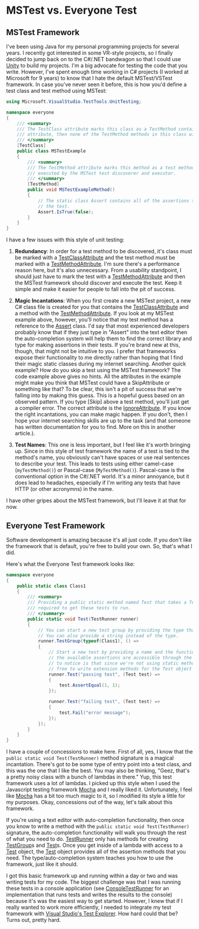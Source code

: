 # MSTest vs. Everyone Test

## MSTest Framework

I've been using Java for my personal programming projects for several years. I recently got interested in some VR-style projects, so I finally decided to jump back on to the C#/.NET bandwagon so that I could use [Unity](https://unity.com/) to build my projects. I'm a big advocate for testing the code that you write. However, I've spent enough time working in C# projects (I worked at Microsoft for 9 years) to know that I hate the default MSTest/VSTest framework. In case you've never seen it before, this is how you'd define a test class and test method using MSTest:

```c#
using Microsoft.VisualStudio.TestTools.UnitTesting;

namespace everyone
{
    /// <summary>
    /// The TestClass attribute marks this class as a TestMethod container. If you don't have this
    /// attribute, then none of the TestMethod methods in this class will be discovered.
    /// </summary>
    [TestClass]
    public class MSTestExample
    {
        /// <summary>
        /// The TestMethod attribute marks this method as a test method that will be discovered and
        /// executed by the MSTest test discoverer and executor.
        /// </summary>
        [TestMethod]
        public void MSTestExampleMethod()
        {
            // The static class Assert contains all of the assertions that can be performed during
            // the test.
            Assert.IsTrue(false);
        }
    }
}
```

I have a few issues with this style of unit testing:

1. **Redundancy**: In order for a test method to be discovered, it's class must be marked with a [TestClassAttribute](https://learn.microsoft.com/en-us/dotnet/api/microsoft.visualstudio.testtools.unittesting.testclassattribute) and the test method must be marked with a [TestMethodAttribute](https://learn.microsoft.com/en-us/dotnet/api/microsoft.visualstudio.testtools.unittesting.testmethodattribute). I'm sure there's a performance reason here, but it's also unnecessary. From a usability standpoint, I should just have to mark the test with a [TestMethodAttribute](https://learn.microsoft.com/en-us/dotnet/api/microsoft.visualstudio.testtools.unittesting.testmethodattribute) and then the MSTest framework should discover and execute the test. Keep it simple and make it easier for people to fall into the pit of success.

2. **Magic Incantations**: When you first create a new MSTest project, a new C# class file is created for you that contains the [TestClassAttribute](https://learn.microsoft.com/en-us/dotnet/api/microsoft.visualstudio.testtools.unittesting.testclassattribute) and a method with the [TestMethodAttribute](https://learn.microsoft.com/en-us/dotnet/api/microsoft.visualstudio.testtools.unittesting.testmethodattribute). If you look at my MSTest example above, however, you'll notice that my test method has a reference to the [Assert](https://learn.microsoft.com/en-us/dotnet/api/microsoft.visualstudio.testtools.unittesting.assert) class. I'd say that most experienced developers probably know that if they just type in "Assert" into the text editor then the auto-completion system will help them to find the correct library and type for making assertions in their tests. If you're brand new at this, though, that might not be intuitive to you. I prefer that frameworks expose their functionality to me directly rather than hoping that I find their magic static classes during my internet searching. Another quick example? How do you skip a test using the MSTest framework? The code example above gives no hints. All the attributes in the example might make you think that MSTest could have a SkipAttribute or something like that? To be clear, this isn't a pit of success that we're falling into by making this guess. This is a hopeful guess based on an observed pattern. If you type [Skip] above a test method, you'll just get a compiler error. The correct attribute is the [IgnoreAttribute](https://learn.microsoft.com/en-us/dotnet/api/microsoft.visualstudio.testtools.unittesting.ignoreattribute). If you know the right incantations, you can make magic happen. If you don't, then I hope your internet searching skills are up to the task (and that someone has written documentation for you to find. More on this in another article.).
3. **Test Names**: This one is less important, but I feel like it's worth bringing up. Since in this style of test framework the name of a test is tied to the method's name, you obviously can't have spaces or use real sentences to describe your test. This leads to tests using either camel-case (`myTestMethod()`) or Pascal-case (`MyTestMethod()`). Pascal-case is the conventional option in the C#/.NET world. It's a minor annoyance, but it does lead to headaches, especially if I'm writing any tests that have HTTP (or other acronymns) in the name.

I have other gripes about the MSTest framework, but I'll leave it at that for now.

## Everyone Test Framework

Software development is amazing because it's all just code. If you don't like the framework that is default, you're free to build your own. So, that's what I did.

Here's what the Everyone Test framework looks like:

```c#
namespace everyone
{
    public static class Class1
    {
        /// <summary>
        /// Providing a public static method named Test that takes a TestRunner is the only magic
        /// required to get these tests to run.
        /// </summary>
        public static void Test(TestRunner runner)
        {
            // You can start a new test group by providing the type that the group will focus on.
            // You can also provide a string instead of the type.
            runner.TestGroup(typeof(Class1), () =>
            {
                // Start a new test by providing a name and the functionality of the test. All of
                // the available assertions are accessible through the Test object. Something else
                // to notice is that since we're not using static method assertions, you're also
                // free to write extension methods for the Test object to add your own assertions.
                runner.Test("passing test", (Test test) =>
                {
                    test.AssertEqual(1, 1);
                });

                runner.Test("failing test", (Test test) =>
                {
                    test.Fail("error message");
                });
            });
        }
    }
}
```

I have a couple of concessions to make here. First of all, yes, I know that the `public static void Test(TestRunner)` method signature is a magical incantation. There's got to be some type of entry point into a test class, and this was the one that I like the best. You may also be thinking, "Geez, that's a pretty noisy class with a bunch of lambdas in there." Yup, this test framework uses a lot of lambdas. I picked up this style when I used the Javascript testing framework [Mocha](https://mochajs.org/) and I really liked it. Unfortunately, I feel like [Mocha](https://mochajs.org/) has a bit too much magic to it, so I modified its style a little for my purposes. Okay, concessions out of the way, let's talk about this framework.

If you're using a text editor with auto-completion functionality, then once you know to write a method with the `public static void Test(TestRunner)` signature, the auto-completion functionality will walk you through the rest of what you need to do. [TestRunner](https://github.com/danschultequb/everyone-csharp/blob/master/lib-c%23/TestRunner.cs) only has methods for creating [TestGroup](https://github.com/danschultequb/everyone-csharp/blob/master/lib-c%23/TestGroup.cs)s and [Test](https://github.com/danschultequb/everyone-csharp/blob/master/lib-c%23/Test.cs)s. Once you get inside of a lambda with access to a [Test](https://github.com/danschultequb/everyone-csharp/blob/master/lib-c%23/Test.cs) object, the [Test](https://github.com/danschultequb/everyone-csharp/blob/master/lib-c%23/Test.cs) object provides all of the assertion methods that you need. The type/auto-completion system teaches you how to use the framework, just like it should.

I got this basic framework up and running within a day or two and was writing tests for my code. The biggest challenge was that I was running these tests in a console application (see [ConsoleTestRunner](https://github.com/danschultequb/everyone-csharp/blob/master/lib-c%23/ConsoleTestRunner.cs) for an implementation that runs tests and writes the results to the console) because it's was the easiest way to get started. However, I knew that if I really wanted to work more efficiently, I needed to integrate my test framework with [Visual Studio's Test Explorer](https://learn.microsoft.com/en-us/visualstudio/test/run-unit-tests-with-test-explorer). How hard could that be? Turns out, pretty hard.